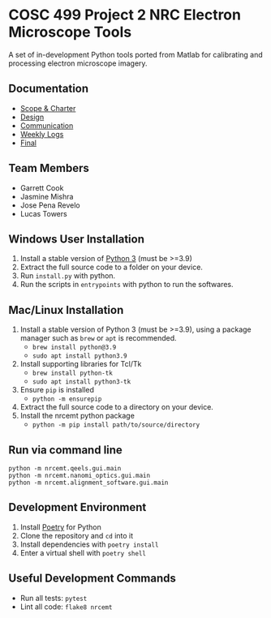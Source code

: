 # COSC 499 Project 2 NRC Electron Microscope Tools

A set of in-development Python tools ported from Matlab for calibrating and processing electron microscope imagery.

## Documentation

- [Scope & Charter](./docs/scope-charter)
- [Design](./docs/design)
- [Communication](./docs/communication)
- [Weekly Logs](./docs/weekly%20logs)
- [Final](./docs/communication)

## Team Members

- Garrett Cook 
- Jasmine Mishra 
- Jose Pena Revelo
- Lucas Towers

## Windows User Installation

1. Install a stable version of [Python 3](https://www.python.org/downloads/windows/) (must be >=3.9)
2. Extract the full source code to a folder on your device.
3. Run `install.py` with python.
4. Run the scripts in `entrypoints` with python to run the softwares.

## Mac/Linux Installation

1. Install a stable version of Python 3 (must be >=3.9), using a package manager such as `brew` or `apt` is recommended.
   - `brew install python@3.9`
   - `sudo apt install python3.9`
2. Install supporting libraries for Tcl/Tk
   - `brew install python-tk`
   - `sudo apt install python3-tk`
3. Ensure `pip` is installed
   - `python -m ensurepip`
4. Extract the full source code to a directory on your device.
5. Install the nrcemt python package
   - `python -m pip install path/to/source/directory`

## Run via command line

```shell
python -m nrcemt.qeels.gui.main
python -m nrcemt.nanomi_optics.gui.main
python -m nrcemt.alignment_software.gui.main
```

## Development Environment

1. Install [Poetry](https://python-poetry.org/docs/#installation) for Python
2. Clone the repository and `cd` into it
3. Install dependencies with `poetry install`
4. Enter a virtual shell with `poetry shell`

## Useful Development Commands

- Run all tests: `pytest`
- Lint all code: `flake8 nrcemt`
